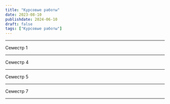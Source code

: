 ```yaml
---
title: "Курсовые работы"
date: 2023-08-10
publishdate: 2024-06-10
draft: false
tags: ["Курсовые работы"]
---
```


---

Семестр 1


---

Семестр 4

---

Семестр 5

---

Семестр 7

---


